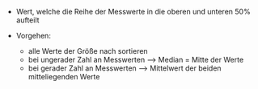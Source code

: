- Wert, welche die Reihe der Messwerte in die oberen und unteren 50% aufteilt

- Vorgehen:
	- alle Werte der Größe nach sortieren
	- bei ungerader Zahl an Messwerten --> Median = Mitte der Werte 
	- bei gerader Zahl an Messwerten --> Mittelwert der beiden mitteliegenden Werte 